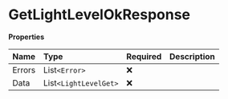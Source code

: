 # GetLightLevelOkResponse

**Properties**

| Name   | Type                  | Required | Description |
| :----- | :-------------------- | :------- | :---------- |
| Errors | List`<Error>`         | ❌       |             |
| Data   | List`<LightLevelGet>` | ❌       |             |

<!-- This file was generated by liblab | https://liblab.com/ -->
